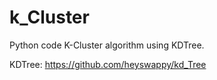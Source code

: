 # k_Cluster
Python code K-Cluster algorithm using KDTree.

KDTree: https://github.com/heyswappy/kd_Tree
